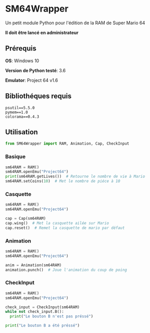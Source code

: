 # SM64Wrapper
Un petit module Python pour l'édition de la RAM de Super Mario 64

**Il doit être lancé en administrateur**

## Prérequis
**OS**: Windows 10

**Version de Python testé**: 3.6

**Emulator**: Project 64 v1.6

## Bibliothéques requis
```
psutil==5.5.0
pymem==1.0
colorama==0.4.3
 ```

## Utilisation

```python
from SM64Wrapper import RAM, Animation, Cap, CheckInput
```

### Basique

```python
sm64RAM = RAM() 
sm64RAM.openEmu("Project64")
print(sm64RAM.getLives())  # Retourne le nombre de vie à Mario
sm64RAM.setCoins(10)  # Met le nombre de piéce à 10
```

### Casquette
```python
sm64RAM = RAM() 
sm64RAM.openEmu("Project64")

cap = Cap(sm64RAM)
cap.wing()  # Met la casquette ailée sur Mario
cap.reset()  # Remet la casquette de mario par défaut
```

### Animation
```python
sm64RAM = RAM() 
sm64RAM.openEmu("Project64")

anim = Animation(sm64RAM)
animation.punch()  # Joue l'animation du coup de poing
```
### CheckInput
```python
sm64RAM = RAM() 
sm64RAM.openEmu("Project64")

check_input = CheckInput(sm64RAM)
while not check_input.B():
  print("Le bouton B n'est pas préssé")

print("Le bouton B a été préssé")
```
